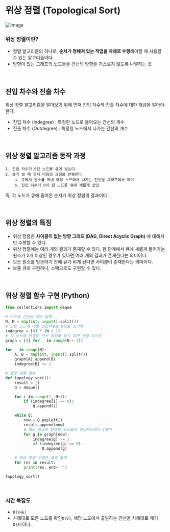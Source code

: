# 위상 정렬 (Topological Sort)

![Image](https://github.com/user-attachments/assets/7f814cef-a76d-44f0-92ec-93e6026fe118)

### 위상 정렬이란?

- 정렬 알고리즘의 하나로, **순서가 정해져 있는 작업을 차례로 수행**해야할 때 사용할 수 있는 알고리즘이다.
- 방향이 있는 그래프의 노드들을 간선의 방향을 거스르지 않도록 나열하는 것

<br>

## 진입 차수와 진출 차수

위상 정렬 알고리즘을 알아보기 위해 먼저 진입 차수와 진출 차수에 대한 개념을 알아야 한다.

- 진입 차수 (Indegree) : 특정한 노드로 들어오는 간선의 개수
- 진출 차수 (Outdegree) : 특정한 노드에서 나가는 간선의 개수

<br>

## 위상 정렬 알고리즘 동작 과정

    1. 진입 차수가 0인 노드를 큐에 넣는다.
    2. 큐가 빌 때 까지 다음의 과정을 반복한다.
        a. 큐에서 원소를 꺼내 해당 노드에서 나가는 간선을 그래프에서 제거
        b. 진입 차수가 0이 된 노드를 큐에 새롭게 삽입

즉, 각 노드가 큐에 들어온 순서가 위상 정렬의 결과이다.

<br>

## 위상 정렬의 특징
- 위상 정렬은 **사이클이 없는 방향 그래프 (DAG, Direct Acyclic Graph)** 에 대해서만 수행할 수 있다.
- 위상 정렬에는 여러 개의 결과가 존재할 수 있다. 한 단계에서 큐에 새롭게 들어가는 원소가 2개 이상인 경우가 있다면 여러 개의 결과가 존재한다는 의미이다.
- 모든 원소를 방문하기 전에 큐가 비게 된다면 사이클이 존재한다는 의미이다.
- 보통 큐로 구현하나, 스택으로도 구현할 수 있다.

<br>

## 위상 정렬 함수 구현 (Python)
```python
from collections import deque

# 노드와 간선의 개수 입력
N, M = map(int, input().split())
# 모든 노드에 대한 진입차수는 0으로 초기화
indegree = [0] * (N + 1)
# 각 노드에 연결된 간선 정보를 담기 위한 연결 리스트
graph = [[] for _ in range(N + 1)]

for _ in range(M):
    A, B = map(int, input().split())
    graph[A].append(B)
    indegree[B] += 1

# 위상 정렬 함수
def topology_sort():
    result = []
    Q = deque()

    for i in range(1, N+1):
        if (indegree[i] == 0):
            Q.append(i)

    while Q:
        now = Q.popleft()
        result.append(now)
        # 해당 원소와 연결된 노드들의 진입차수에서 1빼기
        for g in graph[now]:
            indegree[g] -= 1
            if (indegree[g] == 0):
                Q.append(g)

    # 위상 정렬 수행한 결과 출력
    for res in result:
        print(res, end=' ')

topology_sort()
```

<br>

### 시간 복잡도
- `O(V+E)`
- 차례대로 모든 노드를 확인`O(V)`, 해당 노드에서 출발하는 간선을 차례대로 제거`O(E)`이다. 